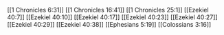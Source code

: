 [[1 Chronicles 6:31]]
[[1 Chronicles 16:41]]
[[1 Chronicles 25:1]]
[[Ezekiel 40:7]]
[[Ezekiel 40:10]]
[[Ezekiel 40:17]]
[[Ezekiel 40:23]]
[[Ezekiel 40:27]]
[[Ezekiel 40:29]]
[[Ezekiel 40:38]]
[[Ephesians 5:19]]
[[Colossians 3:16]]
